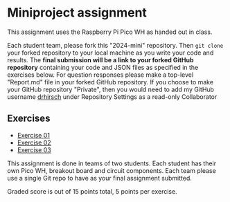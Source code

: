 # Miniproject assignment

This assignment uses the Raspberry Pi Pico WH as handed out in class.

Each student team, please fork this "2024-mini" repository.
Then `git clone` your forked repository to your local machine as you write your code and results.
The **final submission will be a link to your forked GitHub repository** containing your code and JSON files as specified in the exercises below.
For question responses please make a top-level "Report.md" file in your forked GitHub repository.
If you choose to make your GitHub repository "Private", then you would need to add my GitHub username
[drhirsch](https://github.com/drhirsch)
under Repository Settings as a read-only Collaborator

## Exercises

* [Exercise 01](./exercise01.md)
* [Exercise 02](./exercise02.md)
* [Exercise 03](./exercise03.md)

This assignment is done in teams of two students.
Each student has their own Pico WH, breakout board and circuit components.
Each team please use a single Git repo to have as your final assignment submitted.

Graded score is out of 15 points total, 5 points per exercise.

